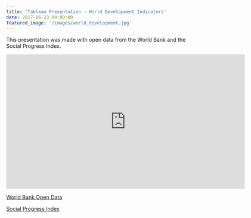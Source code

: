 ```yaml
---
title: 'Tableau Presentation - World Development Indicators'
date: 2017-06-23 00:00:00
featured_image: '/images/world_development.jpg'
---
```

This presentation was made with open data from the World Bank and the Social Progress Index.

<iframe width="640" height="360" src="http://www.youtube.com/embed/OatWf2SxS6M" frameborder="0" allowfullscreen></iframe>


[World Bank Open Data](http://data.worldbank.org)

[Social Progress Index](http://www.socialprogressindex.com)
